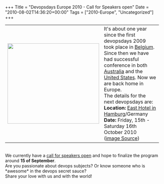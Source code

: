 +++
Title = "Devopsdays Europe 2010 - Call for Speakers open"
Date = "2010-08-02T14:36:20+00:00"
Tags = ["2010-Europe", "Uncategorized"]
+++

<table>
<tbody>
<tr>
<td><a href="/blog/wp-content/uploads/2010/08/594392859_f64fd1ba71_o.jpg"><img title="594392859_f64fd1ba71_o" class="alignnone size-medium wp-image-534" src="/blog/wp-content/uploads/2010/08/594392859_f64fd1ba71_o.jpg" height="264" alt="" width="300" /></a></td>
<td>It's about one year since the first devopsdays 2009 took place in <a href="/events/2009-ghent/">Belgium</a>.
<br>
Since then we have had successful conference in both <a href="/events/2010-sydney/">Australia</a> and the <a href="/events/2010-us/">United States</a>. Now we are back home in Europe.
<br>
The details for the next devopsdays are:
<br>
<strong>Location:</strong> <a href="http://www.east-hotel.de/new/en/index.php?page=6&amp;sub=0&amp;subsub=0&amp;subsubsub=0">East Hotel in Hamburg</a>/Germany
<strong>Date: </strong>Friday, 15th - Saturday 16th October 2010
<br>
(<a href="http://www.flickr.com/photos/ittybittiesforyou/594392859/sizes/o/">image Source</a>)</td>
</tr>
</tbody>
</table>
<br>
We currently have a <a href="/events/2010-europe/proposals/">call for speakers open</a> and hope to finalize the program around <strong>15 of September</strong>.
<br>
Are you passionate about devops subjects? Or know someone who is *awesome* in the devops secret sauce?
<br>
Share your love with us and with the world!

